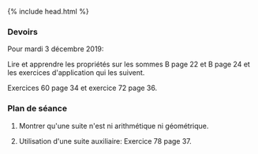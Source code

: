 {% include head.html %}

### Devoirs

Pour mardi 3 décembre 2019: 

Lire et apprendre les propriétés sur les sommes B page 22 et B page 24 et les exercices d'application qui les suivent.

Exercices 60 page 34 et exercice 72 page 36.

<!-- Exercices 49 page 33, 77 page 37.

Pour jeudi 5 décembre 2019: 

Devoir à la maison à rendre: Exercices 20 et 21 page 193 après avoir lu le cours pages 184 et 185.
-->

### Plan de séance

1. Montrer qu'une suite n'est ni arithmétique ni géométrique.

1. Utilisation d'une suite auxiliaire: Exercice 78 page 37.

<!-- 1. Eléments de correction pour les exercices 26 à 31 page 31.

1. Calculer astucieusement 1+2+3+...+250.

1. Théorème général: propriété B page 22.

1. Exercices d'application 60 page 34. Exercice 61 page 35 1)a 2)a).

1. Développer $(1-q)(1+q+q^2)$ puis $(1-q)(1+q+q^q+q^3)$.

1. Théorème général: Propriété B page 24.

1. Exercices d'application 72 page 36. Exercice 73 page 36 1)a 2)a).

1. Rappeler la définition formelle de suite strictement croissante.

1. Montrer que la suite $(u_n)$ définie par récurrence par $u_0=1$ et pour tout entier n supérieur ou égal à 0, $u_{n+1}= u_n+(n+1)^2$ est strictement croissante.

1. Simplifier logiquement la proposition $(u_n)$ n'est pas arithmétique de raison r. De même, simplifier logiquement la proposition $(v_n)$ n'est pas arithmétique de raison q.

1. Pour la suite $(w_n)$ définie pour tout entier $n \geq 0$ par $w_n=(n+1)^2$. 
   * Calculer $w_1-w_0$ et $\frac{w_1}{w_0}$.
   * Quelle est la seule raison possible pour $(w_n)$ en tant que suite arithmétique (respectivement géométrique) ?
   * En déduire une simplification des négations des propositions $(w_n)$ est arithmétique (respectivement géométrique).
   * S'en servir pour montrer que cette suite est ni arithmétique ni géométrique.

-->
